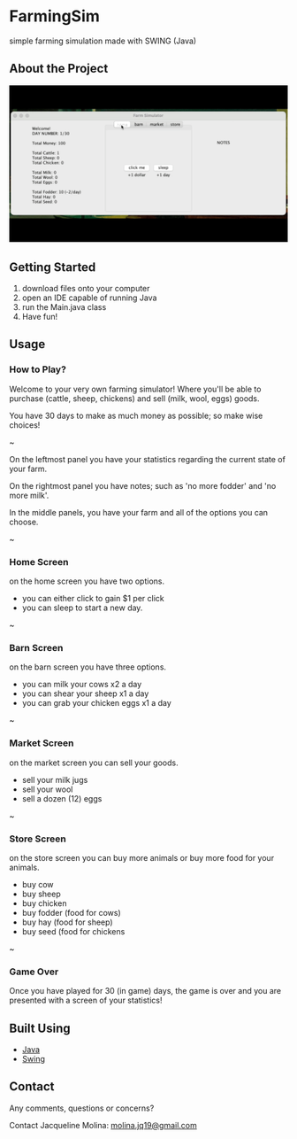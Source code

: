 # FarmingSim
simple farming simulation made with SWING (Java)


## About the Project
![Intro](readme_files/intro.gif)


## Getting Started

1. download files onto your computer
2. open an IDE capable of running Java
3. run the Main.java class
4. Have fun!


## Usage
### How to Play?
Welcome to your very own farming simulator! Where you'll be able to purchase (cattle, sheep, chickens) and sell (milk, wool, eggs) goods.

You have 30 days to make as much money as possible; so make wise choices!

~

On the leftmost panel you have your statistics regarding the current state of your farm.

On the rightmost panel you have notes; such as 'no more fodder' and 'no more milk'.

In the middle panels, you have your farm and all of the options you can choose.

~

### Home Screen
on the home screen you have two options. 
- you can either click to gain $1 per click
- you can sleep to start a new day.

~

### Barn Screen
on the barn screen you have three options.
- you can milk your cows x2 a day
- you can shear your sheep x1 a day
- you can grab your chicken eggs x1 a day

~

### Market Screen
on the market screen you can sell your goods.
- sell your milk jugs
- sell your wool
- sell a dozen (12) eggs

~

### Store Screen
on the store screen you can buy more animals or buy more food for your animals.
- buy cow
- buy sheep
- buy chicken
- buy fodder (food for cows)
- buy hay (food for sheep)
- buy seed (food for chickens

~

### Game Over
Once you have played for 30 (in game) days, the game is over and you are presented with a screen of your statistics!


## Built Using
- [Java](https://docs.oracle.com/javase/7/docs/api/)
- [Swing](https://docs.oracle.com/javase/7/docs/api/javax/swing/package-summary.html)


## Contact
Any comments, questions or concerns?

Contact Jacqueline Molina: molina.jq19@gmail.com
